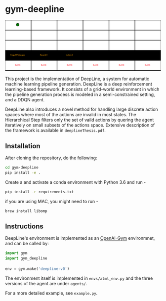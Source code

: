 # gym-deepline
![](render.gif)

This project is the implementation of DeepLine, a system for automatic machine learning pipeline generation. 
DeepLine is a deep reinforcement learning-based framework. It consists of a grid-world environment in which the pipeline generation process is modeled in a semi-constrained setting, and a DDQN agent.

DeepLine also introduces a novel method for handling large discrete action spaces where most of the actions are invalid in most states. The Hierarchical Step filters only the set of vaild actions by quering the agent iteratively on small subsets of the actions space. 
Extensive description of the framework is available in `deeplineThesis.pdf`.

## Installation
After cloning the repository, do the following:
```bash
cd gym-deepline
pip install -e .
```
Create a and activate a conda environment with Python 3.6 and run -
```bash
pip install -r requirements.txt
```
if you are using MAC, you might need to run - 
```bash
brew install libomp
```

## Instructions
DeepLine's environment is implemented as an [OpenAI-Gym](https://gym.openai.com/) environmnet, and can be called by:
```python
import gym
import gym_deepline

env = gym.make('deepline-v0')
```

The environment itself is implemented in `envs/atml_env.py` and the three versions of the agent are under `agents/`.

For a more detailed example, see `example.py`.
